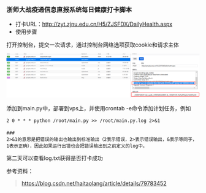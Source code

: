 ### 浙师大战疫通信息直报系统每日健康打卡脚本

- 打卡URL：http://zyt.zjnu.edu.cn/H5/ZJSFDX/DailyHealth.aspx
- 使用步骤

打开控制台，提交一次请求，通过控制台网络选项获取cookie和请求主体

![](1.png)

添加到main.py中，部署到vps上，并使用crontab -e命令添加计划任务，例如

```
2 0 * * * python /root/main.py >> /root/main.py.log 2>&1

### 
2>&1的意思是把错误的输出也输出到标准输出（2表示错误，2>表示错误输出，&表示等同于，1表示正确），因此如果运行出错也会把错误输出到之前定义的log中。
```

第二天可以查看log.txt获得是否打卡成功

参考资料：

>https://blog.csdn.net/haitaolang/article/details/79783452

